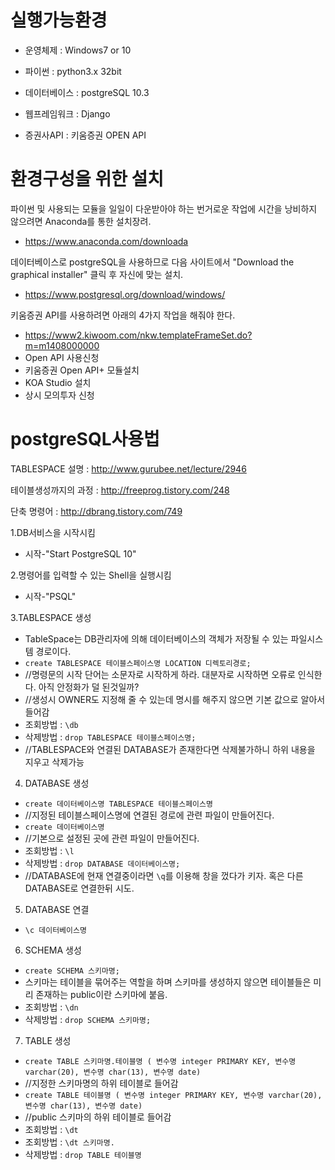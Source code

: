 # 실행가능환경

- 운영체제 : Windows7 or 10

- 파이썬 : python3.x 32bit

- 데이터베이스 : postgreSQL 10.3

- 웹프레임워크 : Django

- 증권사API : 키움증권 OPEN API



# 환경구성을 위한 설치

파이썬 및 사용되는 모듈을 일일이 다운받아야 하는 번거로운 작업에 시간을 낭비하지 않으려면 Anaconda를 통한 설치장려.

- https://www.anaconda.com/downloada


데이터베이스로 postgreSQL을 사용하므로 다음 사이트에서 "Download the graphical installer" 클릭 후 자신에 맞는 설치.

- https://www.postgresql.org/download/windows/


키움증권 API를 사용하려면 아래의 4가지 작업을 해줘야 한다.

- https://www2.kiwoom.com/nkw.templateFrameSet.do?m=m1408000000
- Open API 사용신청
- 키움증권 Open API+ 모듈설치
- KOA Studio 설치
- 상시 모의투자 신청



# postgreSQL사용법
TABLESPACE 설명 : http://www.gurubee.net/lecture/2946

테이블생성까지의 과정 : http://freeprog.tistory.com/248

단축 명령어 : http://dbrang.tistory.com/749

1.DB서비스을 시작시킴
- 시작-"Start PostgreSQL 10"

2.명령어를 입력할 수 있는 Shell을 실행시킴
- 시작-"PSQL"

3.TABLESPACE 생성
- TableSpace는 DB관리자에 의해 데이터베이스의 객체가 저장될 수 있는 파일시스템 경로이다.
- ``create TABLESPACE 테이블스페이스명 LOCATION 디렉토리경로;``
- //명령문의 시작 단어는 소문자로 시작하게 하라. 대분자로 시작하면 오류로 인식한다. 아직 안정화가 덜 된것일까?
- //생성시 OWNER도 지정해 줄 수 있는데 명시를 해주지 않으면 기본 값으로 알아서 들어감
- 조회방법 : ``\db``
- 삭제방법 : ``drop TABLESPACE 테이블스페이스명;``
- //TABLESPACE와 연결된 DATABASE가 존재한다면 삭제불가하니 하위 내용을 지우고 삭제가능

4. DATABASE 생성
- ``create 데이터베이스명 TABLESPACE 테이블스페이스명``
- //지정된 테이블스페이스명에 연결된 경로에 관련 파일이 만들어진다.
- ``create 데이터베이스명``
- //기본으로 설정된 곳에 관련 파일이 만들어진다.
- 조회방법 : ``\l``
- 삭제방법 : ``drop DATABASE 데이터베이스명;``
- //DATABASE에 현재 연결중이라면 ``\q``를 이용해 창을 껐다가 키자. 혹은 다른 DATABASE로 연결한뒤 시도.

5. DATABASE 연결
- ``\c 데이터베이스명``

6. SCHEMA 생성
- ``create SCHEMA 스키마명;``
- 스키마는 테이블을 묶어주는 역할을 하며 스키마를 생성하지 않으면 테이블들은 미리 존재하는 public이란 스키마에 붙음.
- 조회방법 : ``\dn``
- 삭제방법 : ``drop SCHEMA 스키마명;``

7. TABLE 생성
- ``create TABLE 스키마명.테이블명 ( 변수명 integer PRIMARY KEY, 변수명 varchar(20), 변수명 char(13), 변수명 date)``
- //지정한 스키마명의 하위 테이블로 들어감
- ``create TABLE 테이블명 ( 변수명 integer PRIMARY KEY, 변수명 varchar(20), 변수명 char(13), 변수명 date)``
- //public 스키마의 하위 테이블로 들어감
- 조회방법 : ``\dt``
- 조회방법 : ``\dt 스키마명.``
- 삭제방법 : ``drop TABLE 테이블명``
